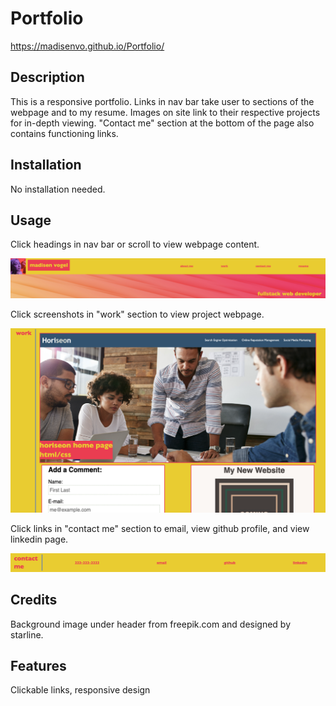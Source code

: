 # Portfolio

https://madisenvo.github.io/Portfolio/

## Description

This is a responsive portfolio.
Links in nav bar take user to sections of the webpage and to my resume.
Images on site link to their respective projects for in-depth viewing.
"Contact me" section at the bottom of the page also contains functioning links.

## Installation

No installation needed.

## Usage

Click headings in nav bar or scroll to view webpage content. 

![header with nav bar](assets/images/header.png)

Click screenshots in "work" section to view project webpage. 

![clickable screenshots of projects](assets/images/work.png)

Click links in "contact me" section to email, view github profile, and view linkedin page. 

![contact section with links](assets/images/contact.png)

## Credits

Background image under header from freepik.com and designed by starline.

## Features

Clickable links, responsive design
